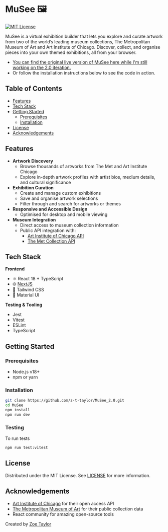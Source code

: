 # MuSee 🖼️

[![MIT License](https://img.shields.io/badge/License-MIT-blue.svg)](https://opensource.org/licenses/MIT)

MuSee is a virtual exhibition builder that lets you explore and curate artwork from two of the world’s leading museum collections, The Metropolitan Museum of Art and Art Institute of Chicago. Discover, collect, and organise pieces into your own themed exhibitions, all from your browser.

- [You can find the original live version of MuSee here while I'm still working on the 2.0 iteration.](https://musee-gules.vercel.app/)
- Or follow the installation instructions below to see the code in action.

## Table of Contents

- [Features](#features)
- [Tech Stack](#tech-stack)
- [Getting Started](#getting-started)
  - [Prerequisites](#prerequisites)
  - [Installation](#installation)
- [License](#license)
- [Acknowledgements](#acknowledgements)

## Features

- **Artwork Discovery**
  - Browse thousands of artworks from The Met and Art Institute Chicago
  - Explore in-depth artwork profiles with artist bios, medium details, and cultural significance
- **Exhibition Curation**
  - Create and manage custom exhibitions
  - Save and organise artwork selections
  - Filter through and search for artworks or themes
- **Responsive and Accessible Design**
  - Optimised for desktop and mobile viewing
- **Museum Integration**
  - Direct access to museum collection information
  - Public API integration with:
    - [Art Institute of Chicago API](https://www.artic.edu/open-access)
    - [The Met Collection API](https://metmuseum.github.io)

## Tech Stack

**Frontend**

- ⚛️ React 18 + TypeScript
- 🌐 [NextJS](https://nextjs.org)
- 🎨 Tailwind CSS
- 🧱 Material UI

**Testing & Tooling**

- Jest
- Vitest
- ESLint
- TypeScript

## Getting Started

### Prerequisites

- Node.js v18+
- npm or yarn

### Installation

```bash
git clone https://github.com/z-t-taylor/MuSee_2.0.git
cd MuSee
npm install
npm run dev
```

### Testing

To run tests

```bash
npm run test:vitest
```

## License

Distributed under the MIT License. See [LICENSE](./LICENSE) for more information.

## Acknowledgements

- [Art Institute of Chicago](https://www.artic.edu/open-access) for their open access API
- [The Metropolitan Museum of Art](https://metmuseum.github.io) for their public collection data
- React community for amazing open-source tools

Created by [Zoe Taylor](https://github.com/z-t-taylor)

